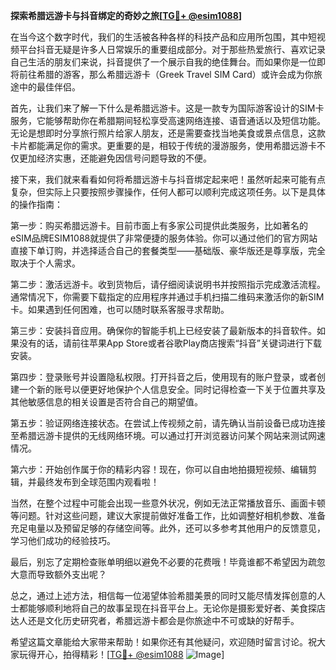 **探索希腊远游卡与抖音绑定的奇妙之旅[[TG💪+ @esim1088](https://t.me/s/esim1088)]**

在当今这个数字时代，我们的生活被各种各样的科技产品和应用所包围，其中短视频平台抖音无疑是许多人日常娱乐的重要组成部分。对于那些热爱旅行、喜欢记录自己生活的朋友们来说，抖音提供了一个展示自我的绝佳舞台。而如果你是一位即将前往希腊的游客，那么希腊远游卡（Greek Travel SIM Card）或许会成为你旅途中的最佳伴侣。

首先，让我们来了解一下什么是希腊远游卡。这是一款专为国际游客设计的SIM卡服务，它能够帮助你在希腊期间轻松享受高速网络连接、语音通话以及短信功能。无论是想即时分享旅行照片给家人朋友，还是需要查找当地美食或景点信息，这款卡片都能满足你的需求。更重要的是，相较于传统的漫游服务，使用希腊远游卡不仅更加经济实惠，还能避免因信号问题导致的不便。

接下来，我们就来看看如何将希腊远游卡与抖音绑定起来吧！虽然听起来可能有点复杂，但实际上只要按照步骤操作，任何人都可以顺利完成这项任务。以下是具体的操作指南：

第一步：购买希腊远游卡。目前市面上有多家公司提供此类服务，比如著名的eSIM品牌ESIM1088就提供了非常便捷的服务体验。你可以通过他们的官方网站直接下单订购，并选择适合自己的套餐类型——基础版、豪华版还是尊享版，完全取决于个人需求。

第二步：激活远游卡。收到货物后，请仔细阅读说明书并按照指示完成激活流程。通常情况下，你需要下载指定的应用程序并通过手机扫描二维码来激活你的新SIM卡。如果遇到任何困难，也可以随时联系客服寻求帮助。

第三步：安装抖音应用。确保你的智能手机上已经安装了最新版本的抖音软件。如果没有的话，请前往苹果App Store或者谷歌Play商店搜索“抖音”关键词进行下载安装。

第四步：登录账号并设置隐私权限。打开抖音之后，使用现有的账户登录，或者创建一个新的账号以便更好地保护个人信息安全。同时记得检查一下关于位置共享及其他敏感信息的相关设置是否符合自己的期望值。

第五步：验证网络连接状态。在尝试上传视频之前，请先确认当前设备已成功连接至希腊远游卡提供的无线网络环境。可以通过打开浏览器访问某个网站来测试网速情况。

第六步：开始创作属于你的精彩内容！现在，你可以自由地拍摄短视频、编辑剪辑，并最终发布到全球范围内观看啦！

当然，在整个过程中可能会出现一些意外状况，例如无法正常播放音乐、画面卡顿等问题。针对这些问题，建议大家提前做好准备工作，比如调整好相机参数、准备充足电量以及预留足够的存储空间等。此外，还可以多参考其他用户的反馈意见，学习他们成功的经验技巧。

最后，别忘了定期检查账单明细以避免不必要的花费哦！毕竟谁都不希望因为疏忽大意而导致额外支出呢？

总之，通过上述方法，相信每一位渴望体验希腊美景的同时又能尽情发挥创意的人士都能够顺利地将自己的故事呈现在抖音平台上。无论你是摄影爱好者、美食探店达人还是文化历史研究者，希腊远游卡都会是你旅途中不可或缺的好帮手。

希望这篇文章能给大家带来帮助！如果你还有其他疑问，欢迎随时留言讨论。祝大家玩得开心，拍得精彩！[[TG💪+ @esim1088](https://t.me/s/esim1088) ![Image](https://i.postimg.cc/4NQfJmqS/Snipaste-2025-05-13-00-14-12.png)]